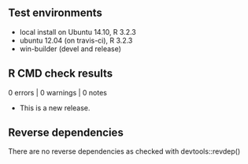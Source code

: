 ## Test environments
* local install on Ubuntu 14.10, R 3.2.3
* ubuntu 12.04 (on travis-ci), R 3.2.3
* win-builder (devel and release)

## R CMD check results

0 errors | 0 warnings | 0 notes

* This is a new release.

## Reverse dependencies

There are no reverse dependencies as checked with devtools::revdep()

